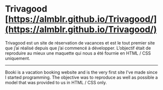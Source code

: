 # Trivagood [https://almblr.github.io/Trivagood/](https://almblr.github.io/Trivagood/)

Trivagood est un site de réservation de vacances et est le tout premier site que j’ai réalisé depuis que j’ai commencé à développer. L’objectif était de reproduire au mieux une maquette qui nous a été fournie en HTML / CSS uniquement.

________________

Booki is a vacation booking website and is the very first site I've made since I started programming. The objective was to reproduce as well as possible a model that was provided to us in HTML / CSS only.
